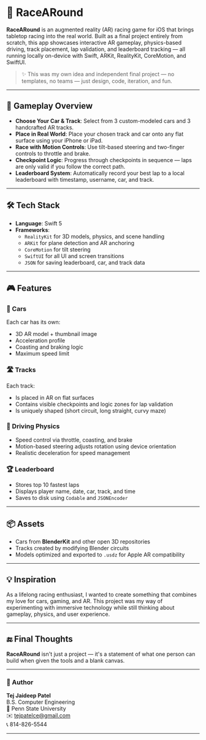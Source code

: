# 🏁 RaceARound

**RaceARound** is an augmented reality (AR) racing game for iOS that brings tabletop racing into the real world. Built as a final project entirely from scratch, this app showcases interactive AR gameplay, physics-based driving, track placement, lap validation, and leaderboard tracking — all running locally on-device with Swift, ARKit, RealityKit, CoreMotion, and SwiftUI.

> ✨ This was my own idea and independent final project — no templates, no teams — just design, code, iteration, and fun.

---

## 🚗 Gameplay Overview

- **Choose Your Car & Track**: Select from 3 custom-modeled cars and 3 handcrafted AR tracks.
- **Place in Real World**: Place your chosen track and car onto any flat surface using your iPhone or iPad.
- **Race with Motion Controls**: Use tilt-based steering and two-finger controls to throttle and brake.
- **Checkpoint Logic**: Progress through checkpoints in sequence — laps are only valid if you follow the correct path.
- **Leaderboard System**: Automatically record your best lap to a local leaderboard with timestamp, username, car, and track.

---

## 🛠 Tech Stack

- **Language**: Swift 5
- **Frameworks**: 
  - `RealityKit` for 3D models, physics, and scene handling  
  - `ARKit` for plane detection and AR anchoring  
  - `CoreMotion` for tilt steering  
  - `SwiftUI` for all UI and screen transitions  
  - `JSON` for saving leaderboard, car, and track data

---

## 🎮 Features

### 🚙 Cars
Each car has its own:
- 3D AR model + thumbnail image
- Acceleration profile
- Coasting and braking logic
- Maximum speed limit

### 🛣️ Tracks
Each track:
- Is placed in AR on flat surfaces
- Contains visible checkpoints and logic zones for lap validation
- Is uniquely shaped (short circuit, long straight, curvy maze)

### 🧠 Driving Physics
- Speed control via throttle, coasting, and brake
- Motion-based steering adjusts rotation using device orientation
- Realistic deceleration for speed management

### 🏆 Leaderboard
- Stores top 10 fastest laps
- Displays player name, date, car, track, and time
- Saves to disk using `Codable` and `JSONEncoder`

---

## 📦 Assets

- Cars from **BlenderKit** and other open 3D repositories
- Tracks created by modifying Blender circuits
- Models optimized and exported to `.usdz` for Apple AR compatibility

---

## 💡 Inspiration

As a lifelong racing enthusiast, I wanted to create something that combines my love for cars, gaming, and AR. This project was my way of experimenting with immersive technology while still thinking about gameplay, physics, and user experience.

---

## 🔚 Final Thoughts

**RaceARound** isn't just a project — it's a statement of what one person can build when given the tools and a blank canvas.

---

### 🧠 Author

**Tej Jaideep Patel**  
B.S. Computer Engineering  
📍 Penn State University  
✉️ tejpatelce@gmail.com  
📞 814-826-5544

---


